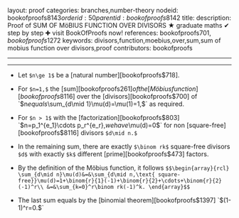 layout: proof
categories: branches,number-theory
nodeid: bookofproofs$8143
orderid: 50
parentid: bookofproofs$8142
title: 
description:  Proof of SUM OF MöBIUS FUNCTION OVER DIVISORS &#9733; graduate maths &#10004; step by step &#10010; visit BookOfProofs now!
references: bookofproofs$701,bookofproofs$1272
keywords: divisors,function,moebius,over,sum,sum of mobius function over divisors,proof
contributors: bookofproofs

---


---

* Let `$n\ge 1$` be a  [natural number][bookofproofs$718].
* For `$n=1,$` the [sum][bookofproofs$261] of the  [Möbius function][bookofproofs$8116] over the [divisors][bookofproofs$700] of `$n$` equals `$\sum_{d\mid 1}\mu(d)=\mu(1)=1,$` as required.

* For `$n > 1$` with the [factorization][bookofproofs$803] `$n=p_1^{e_1}\cdots p_r^{e_r},$` we have `$\mu(d)=0$` for non [square-free][bookofproofs$8116] divisors `$d\mid n.$` 
* In the remaining sum, there are exactly `$\binom rk$` square-free divisors `$d$` with exactly `$k$` different [prime][bookofproofs$473] factors.
* By the definition of the Möbius function, it follows
`$$\begin{array}{rcl}
\sum_{d\mid n}\mu(d)&=&\sum_{d\mid n,\text{ square-free}}\mu(d)=1+\binom{r}{1}(-1)+\binom{r}{2}+\cdots+\binom{r}{2}(-1)^r\\
&=&\sum_{k=0}^r\binom rk(-1)^k.
\end{array}$$`
* The last sum equals by the [binomial theorem][bookofproofs$1397] `$(1-1)^r=0.$`
